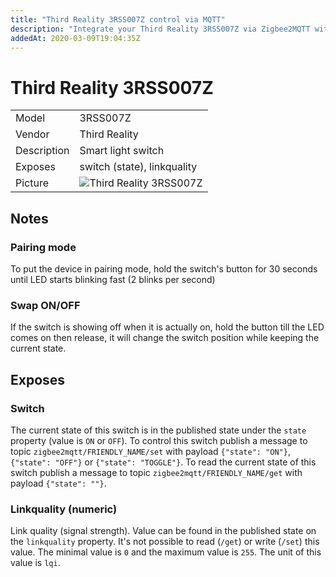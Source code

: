 ```yaml
---
title: "Third Reality 3RSS007Z control via MQTT"
description: "Integrate your Third Reality 3RSS007Z via Zigbee2MQTT with whatever smart home infrastructure you are using without the vendors bridge or gateway."
addedAt: 2020-03-09T19:04:35Z
---
```


<!-- !!!! -->
<!-- ATTENTION: This file is auto-generated through docgen! -->
<!-- You can only edit the "## Notes"-Section. -->
<!-- !!!! -->

# Third Reality 3RSS007Z

|     |     |
|-----|-----|
| Model | 3RSS007Z  |
| Vendor  | Third Reality  |
| Description | Smart light switch |
| Exposes | switch (state), linkquality |
| Picture | ![Third Reality 3RSS007Z](https://psi-4ward.github.io/zigbee2mqtt.io/images/devices/3RSS007Z.jpg) |


## Notes


### Pairing mode
To put the device in pairing mode, hold the switch's button for 30 seconds until LED starts blinking fast (2 blinks per second)

### Swap ON/OFF
If the switch is showing off when it is actually on, hold the button till the LED comes on then release, it will change the switch position while keeping the current state.



## Exposes

### Switch 
The current state of this switch is in the published state under the `state` property (value is `ON` or `OFF`).
To control this switch publish a message to topic `zigbee2mqtt/FRIENDLY_NAME/set` with payload `{"state": "ON"}`, `{"state": "OFF"}` or `{"state": "TOGGLE"}`.
To read the current state of this switch publish a message to topic `zigbee2mqtt/FRIENDLY_NAME/get` with payload `{"state": ""}`.

### Linkquality (numeric)
Link quality (signal strength).
Value can be found in the published state on the `linkquality` property.
It's not possible to read (`/get`) or write (`/set`) this value.
The minimal value is `0` and the maximum value is `255`.
The unit of this value is `lqi`.

